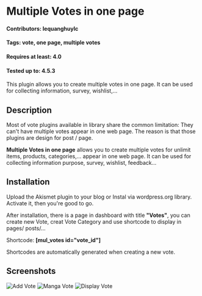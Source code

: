 # Multiple Votes in one page
#### Contributors: lequanghuylc
#### Tags: vote, one page, multiple votes
#### Requires at least: 4.0
#### Tested up to: 4.5.3

This plugin allows you to create multiple votes in one page. It can be used for collecting information, survey, wishlist,... 

## Description
Most of vote plugins available in library share the common limitation: They can\'t have multiple votes appear in one web page. The reason is that those plugins are design for post / page.

__Multiple Votes in one page__ allows you to create multiple votes for unlimit items, products, categories,... appear in one web page. It can be used for collecting information purpose, survey, wishlist, feedback...


## Installation
Upload the Akismet plugin to your blog or Instal via wordpress.org library. Activate it, then you're good to go.

After installation, there is a page in dashboard with title __"Votes"__, you can create new Vote, creat Vote Category and use shortcode to display in pages/ posts/...

Shortcode:
__[mul_votes id="vote_id"]__

Shortcodes are automatically generated when creating a new vote.

## Screenshots
![Add Vote](https://s5.postimg.org/gq7a6oefr/image.png)
![Manga Vote](https://s5.postimg.org/6u67718nr/image.png)
![Display Vote](https://s5.postimg.org/af22q9d7b/image.png)